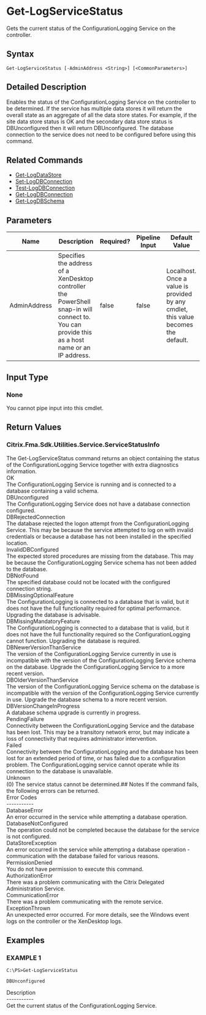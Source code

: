 ﻿# Get-LogServiceStatus

   Gets the current status of the ConfigurationLogging Service on the controller.

## Syntax
```
Get-LogServiceStatus [-AdminAddress <String>] [<CommonParameters>]
```

## Detailed Description
   Enables the status of the ConfigurationLogging Service on the controller to be determined. If the service has multiple data stores it will return the overall state as an aggregate of all the data store states. For example, if the site data store status is OK and the secondary data store status is DBUnconfigured then it will return DBUnconfigured. The database connection to the service does not need to be configured before using this command.

## Related Commands
  * [Get-LogDataStore](Get-LogDataStore.html)
  * [Set-LogDBConnection](Set-LogDBConnection.html)
  * [Test-LogDBConnection](Test-LogDBConnection.html)
  * [Get-LogDBConnection](Get-LogDBConnection.html)
  * [Get-LogDBSchema](Get-LogDBSchema.html)
## Parameters

| Name   | Description | Required? | Pipeline Input | Default Value |
| --- | --- | --- | --- | --- |
| AdminAddress | Specifies the address of a XenDesktop controller the PowerShell snap-in will connect to. You can provide this as a host name or an IP address. | false | false | Localhost. Once a value is provided by any cmdlet, this value becomes the default. |

## Input Type
### None
   You cannot pipe input into this cmdlet.
## Return Values
### Citrix.Fma.Sdk.Utilities.Service.ServiceStatusInfo
   The Get-LogServiceStatus command returns an object containing the status of the ConfigurationLogging Service together with extra diagnostics information.<br>OK<br>    The ConfigurationLogging Service is running and is connected to a database containing a valid schema.<br>DBUnconfigured<br>    The ConfigurationLogging Service does not have a database connection configured.<br>DBRejectedConnection<br>    The database rejected the logon attempt from the ConfigurationLogging Service.  This may be because the service attempted to log on with invalid credentials or because a database has not been installed in the specified location.<br>InvalidDBConfigured<br>    The expected stored procedures are missing from the database.  This may be because the ConfigurationLogging Service schema has not been added to the database.<br>DBNotFound<br>    The specified database could not be located with the configured connection string.<br>DBMissingOptionalFeature<br>    The ConfigurationLogging is connected to a database that is valid, but it does not have the full functionality required for optimal performance. Upgrading the database is advisable.<br>DBMissingMandatoryFeature<br>    The ConfigurationLogging is connected to a database that is valid, but it does not have the full functionality required so the ConfigurationLogging cannot function. Upgrading the database is required.<br>DBNewerVersionThanService<br>    The version of the ConfigurationLogging Service currently in use is incompatible with the version of the ConfigurationLogging Service schema on the database.  Upgrade the ConfigurationLogging Service to a more recent version.<br>DBOlderVersionThanService<br>    The version of the ConfigurationLogging Service schema on the database is incompatible with the version of the ConfigurationLogging Service currently in use.  Upgrade the database schema to a more recent version.<br>DBVersionChangeInProgress<br>    A database schema upgrade is currently in progress.<br>PendingFailure<br>    Connectivity between the ConfigurationLogging Service and the database has been lost. This may be a transitory network error, but may indicate a loss of connectivity that requires administrator intervention.<br>Failed<br>    Connectivity between the ConfigurationLogging and the database has been lost for an extended period of time, or has failed due to a configuration problem. The ConfigurationLogging service cannot operate while its connection to the database is unavailable.<br>Unknown<br>    (0) The service status cannot be determined.## Notes
   If the command fails, the following errors can be returned.<br>    Error Codes<br>    -----------<br>    DatabaseError<br>        An error occurred in the service while attempting a database operation.<br>    DatabaseNotConfigured<br>        The operation could not be completed because the database for the service is not configured.<br>    DataStoreException<br>        An error occurred in the service while attempting a database operation - communication with the database failed for various reasons.<br>    PermissionDenied<br>        You do not have permission to execute this command.<br>    AuthorizationError<br>        There was a problem communicating with the Citrix Delegated Administration Service.<br>    CommunicationError<br>        There was a problem communicating with the remote service.<br>    ExceptionThrown<br>        An unexpected error occurred.  For more details, see the Windows event logs on the controller or the XenDesktop logs.
## Examples

### EXAMPLE 1
```
C:\PS>Get-LogServiceStatus

DBUnconfigured
```
   Description<br>-----------<br>Get the current status of the ConfigurationLogging Service.
